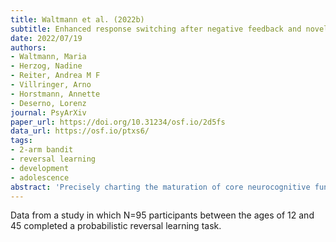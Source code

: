 ```yaml
---
title: Waltmann et al. (2022b)
subtitle: Enhanced response switching after negative feedback and novelty seeking in adolescence are associated with reduced representation of choice probability in medial frontal pole
date: 2022/07/19
authors:
- Waltmann, Maria
- Herzog, Nadine
- Reiter, Andrea M F
- Villringer, Arno
- Horstmann, Annette
- Deserno, Lorenz
journal: PsyArXiv
paper_url: https://doi.org/10.31234/osf.io/2d5fs
data_url: https://osf.io/ptxs6/
tags:
- 2-arm bandit
- reversal learning
- development
- adolescence
abstract: 'Precisely charting the maturation of core neurocognitive functions such as reinforcement learning (RL) and flexible adaptation to changing action-outcome contingencies is key for developmental neuroscience and adjacent fields like developmental psychiatry. However, research in this area is both sparse and conflicted, especially regarding potentially asymmetric development of learning for different motives (obtain wins vs avoid losses) and learning from valenced feedback (positive vs negative). In the current study, we investigated the development of RL from adolescence to adulthood, using a probabilistic reversal learning task modified to experimentally separate motivational context and feedback valence, in a sample of 95 healthy participants between 12 and 45. We show that adolescence is characterized by enhanced novelty seeking and response shifting especially after negative feedback, which leads to poorer returns when reward contingencies are stable. Computationally, this is accounted for by reduced impact of positive feedback on behavior. We also show, using fMRI, that activity of the medial frontopolar cortex reflecting choice probability is attenuated in adolescence. We argue that this can be interpreted as reflecting diminished confidence in upcoming choices. Interestingly, we find no age- related differences between learning in win and loss contexts.'
---
```


Data from a study in which N=95 participants between the ages of 12 and 45 completed a probabilistic reversal learning task.
